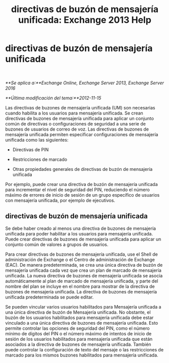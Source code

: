 ﻿---
title: 'directivas de buzón de mensajería unificada: Exchange 2013 Help'
TOCTitle: directivas de buzón de mensajería unificada
ms:assetid: dfae629e-ee89-4494-a3ed-9655b67eb87e
ms:mtpsurl: https://technet.microsoft.com/es-es/library/Bb124909(v=EXCHG.150)
ms:contentKeyID: 50556899
ms.date: 05/22/2018
mtps_version: v=EXCHG.150
ms.translationtype: MT
---

# directivas de buzón de mensajería unificada

 

_**Se aplica a:**Exchange Online, Exchange Server 2013, Exchange Server 2016_

_**Última modificación del tema:**2012-11-15_

Las directivas de buzones de mensajería unificada (UM) son necesarias cuando habilita a los usuarios para mensajería unificada. Se crean directivas de buzones de mensajería unificada para aplicar un conjunto común de directivas o configuraciones de seguridad a una serie de buzones de usuarios de correo de voz. Las directivas de buzones de mensajería unificada permiten especificar configuraciones de mensajería unificada como las siguientes:

  - Directivas de PIN

  - Restricciones de marcado

  - Otras propiedades generales de directivas de buzón de mensajería unificada

Por ejemplo, puede crear una directiva de buzón de mensajería unificada para incrementar el nivel de seguridad del PIN, reduciendo el número máximo de errores de inicio de sesión de un grupo específico de usuarios con mensajería unificada, por ejemplo de ejecutivos.

## directivas de buzón de mensajería unificada

Se debe haber creado al menos una directiva de buzones de mensajería unificada para poder habilitar a los usuarios para mensajería unificada. Puede crear directivas de buzones de mensajería unificada para aplicar un conjunto común de valores a grupos de usuarios.

Para crear directivas de buzones de mensajería unificada, use el Shell de administración de Exchange o el Centro de administración de Exchange (EAC). De manera predeterminada, se crea una única directiva de buzón de mensajería unificada cada vez que crea un plan de marcado de mensajería unificada. La nueva directiva de buzones de mensajería unificada se asocia automáticamente al plan de marcado de mensajería unificada, y parte del nombre del plan se incluye en el nombre para mostrar de la directiva de buzones de mensajería unificada. La directiva de buzones de mensajería unificada predeterminada se puede editar.

Se pueden vincular varios usuarios habilitados para Mensajería unificada a una única directiva de buzón de Mensajería unificada. No obstante, el buzón de los usuarios habilitados para mensajería unificada debe estar vinculado a una única directiva de buzones de mensajería unificada. Esto permite controlar las opciones de seguridad del PIN, como el número mínimo de dígitos del PIN o el número máximo de intentos de inicio de sesión de los usuarios habilitados para mensajería unificada que están asociados a la directiva de buzones de mensajería unificada. También puede controlar la configuración de texto del mensaje o las restricciones de marcado para los mismos buzones habilitados para mensajería unificada.

